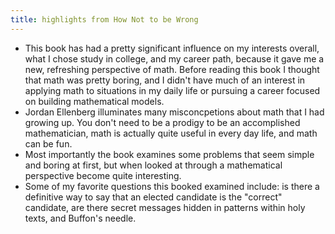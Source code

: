 ```yaml
---
title: highlights from How Not to be Wrong
---
```


- This book has had a pretty significant influence on my interests overall, what I chose study in college, and my career path, because it gave me a new, refreshing perspective of math. Before reading this book I thought that math was pretty boring, and I didn't have much of an interest in applying math to situations in my daily life or pursuing a career focused on building mathematical models.
- Jordan Ellenberg illuminates many misconcpetions about math that I had growing up. You don't need to be a prodigy to be an accomplished mathematician, math is actually quite useful in every day life, and math can be fun.
- Most importantly the book examines some problems that seem simple and boring at first, but when looked at through a mathematical perspective become quite interesting.
- Some of my favorite questions this booked examined include: is there a definitive way to say that an elected candidate is the "correct" candidate, are there secret messages hidden in patterns within holy texts, and Buffon's needle.